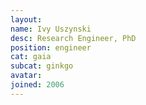 ```yaml
---
layout:
name: Ivy Uszynski
desc: Research Engineer, PhD
position: engineer
cat: gaia
subcat: ginkgo
avatar:
joined: 2006
---
```


